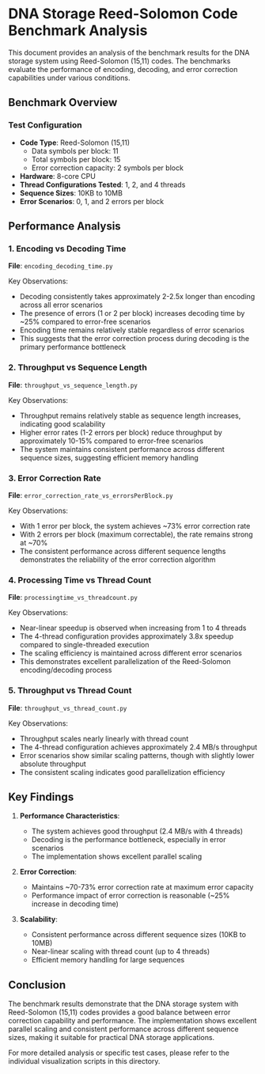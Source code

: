 # DNA Storage Reed-Solomon Code Benchmark Analysis

This document provides an analysis of the benchmark results for the DNA storage system using Reed-Solomon (15,11) codes. The benchmarks evaluate the performance of encoding, decoding, and error correction capabilities under various conditions.

## Benchmark Overview

### Test Configuration
- **Code Type**: Reed-Solomon (15,11)
  - Data symbols per block: 11
  - Total symbols per block: 15
  - Error correction capacity: 2 symbols per block
- **Hardware**: 8-core CPU
- **Thread Configurations Tested**: 1, 2, and 4 threads
- **Sequence Sizes**: 10KB to 10MB
- **Error Scenarios**: 0, 1, and 2 errors per block

## Performance Analysis

### 1. Encoding vs Decoding Time
**File**: `encoding_decoding_time.py`

Key Observations:
- Decoding consistently takes approximately 2-2.5x longer than encoding across all error scenarios
- The presence of errors (1 or 2 per block) increases decoding time by ~25% compared to error-free scenarios
- Encoding time remains relatively stable regardless of error scenarios
- This suggests that the error correction process during decoding is the primary performance bottleneck

### 2. Throughput vs Sequence Length
**File**: `throughput_vs_sequence_length.py`

Key Observations:
- Throughput remains relatively stable as sequence length increases, indicating good scalability
- Higher error rates (1-2 errors per block) reduce throughput by approximately 10-15% compared to error-free scenarios
- The system maintains consistent performance across different sequence sizes, suggesting efficient memory handling

### 3. Error Correction Rate
**File**: `error_correction_rate_vs_errorsPerBlock.py`

Key Observations:
- With 1 error per block, the system achieves ~73% error correction rate
- With 2 errors per block (maximum correctable), the rate remains strong at ~70%
- The consistent performance across different sequence lengths demonstrates the reliability of the error correction algorithm

### 4. Processing Time vs Thread Count
**File**: `processingtime_vs_threadcount.py`

Key Observations:
- Near-linear speedup is observed when increasing from 1 to 4 threads
- The 4-thread configuration provides approximately 3.8x speedup compared to single-threaded execution
- The scaling efficiency is maintained across different error scenarios
- This demonstrates excellent parallelization of the Reed-Solomon encoding/decoding process

### 5. Throughput vs Thread Count
**File**: `throughput_vs_thread_count.py`

Key Observations:
- Throughput scales nearly linearly with thread count
- The 4-thread configuration achieves approximately 2.4 MB/s throughput
- Error scenarios show similar scaling patterns, though with slightly lower absolute throughput
- The consistent scaling indicates good parallelization efficiency

## Key Findings

1. **Performance Characteristics**:
   - The system achieves good throughput (2.4 MB/s with 4 threads)
   - Decoding is the performance bottleneck, especially in error scenarios
   - The implementation shows excellent parallel scaling

2. **Error Correction**:
   - Maintains ~70-73% error correction rate at maximum error capacity
   - Performance impact of error correction is reasonable (~25% increase in decoding time)

3. **Scalability**:
   - Consistent performance across different sequence sizes (10KB to 10MB)
   - Near-linear scaling with thread count (up to 4 threads)
   - Efficient memory handling for large sequences



## Conclusion

The benchmark results demonstrate that the DNA storage system with Reed-Solomon (15,11) codes provides a good balance between error correction capability and performance. The implementation shows excellent parallel scaling and consistent performance across different sequence sizes, making it suitable for practical DNA storage applications.

For more detailed analysis or specific test cases, please refer to the individual visualization scripts in this directory.
